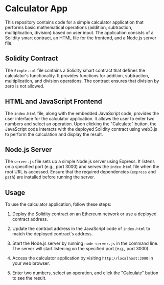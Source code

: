 # Calculator App

This repository contains code for a simple calculator application that performs basic mathematical operations (addition, subtraction, multiplication, division) based on user input. The application consists of a Solidity smart contract, an HTML file for the frontend, and a Node.js server file.

## Solidity Contract

The `Simple.sol` file contains a Solidity smart contract that defines the calculator's functionality. It provides functions for addition, subtraction, multiplication, and division operations. The contract ensures that division by zero is not allowed.

## HTML and JavaScript Frontend

The `index.html` file, along with the embedded JavaScript code, provides the user interface for the calculator application. It allows the user to enter two numbers and select an operation. Upon clicking the "Calculate" button, the JavaScript code interacts with the deployed Solidity contract using web3.js to perform the calculation and display the result.

## Node.js Server

The `server.js` file sets up a simple Node.js server using Express. It listens on a specified port (e.g., port 3000) and serves the `index.html` file when the root URL is accessed. Ensure that the required dependencies (`express` and `path`) are installed before running the server.

## Usage

To use the calculator application, follow these steps:

1. Deploy the Solidity contract on an Ethereum network or use a deployed contract address.

2. Update the contract address in the JavaScript code of `index.html` to match the deployed contract's address.

3. Start the Node.js server by running `node server.js` in the command line. The server will start listening on the specified port (e.g., port 3000).

4. Access the calculator application by visiting `http://localhost:3000` in your web browser.

5. Enter two numbers, select an operation, and click the "Calculate" button to see the result.

